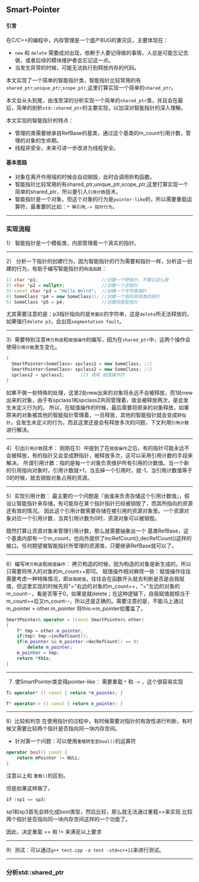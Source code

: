 ## Smart-Pointer
#### 引言
在C/C++的编程中，内存管理是一个盛产BUG的重灾区，主要体现在：
* `new` 和 `delete` 需要成对出现，依赖于人要记得做的事情，人总是可能忘记去做，或者后续的模块维护者会忘记这一点。
* 当发生异常的时候，可能无法执行到释放内存的代码。

本文实现了一个简单的智能指针类，智能指针比较常用的有`shared_ptr`,`unique_ptr`,`scope_ptr`,这里打算实现一个简单的`shared_ptr`。

本文会从头到尾，由浅至深的分析实现一个简单的`shared_ptr`类，并且会在最后，简单的剖析`std::shared_ptr`的主要实现，以加深对智能指针的深入理解。

本文实现的智能指针的特点：
* 管理的类需要继承自RefBase的基类，通过这个基类的m_count引用计数，管理的对象的生命期。
* 线程非安全，未来可进一步改进为线程安全。

#### 基本思路
* 对象在离开作用域的时候会自动销毁，此时会调用析构函数。
* 智能指针比较常用的有shared_ptr,unique_ptr,scope_ptr,这里打算实现一个简单的shared_ptr，所以要引入`引用计数`技术。
* 智能指针是一个对象，但这个对象的行为是`pointer-like`的，所以需要重载运算符，最重要的比如：`* 解引用`,`-> 指针行为`。
---
### 实现流程
1） 智能指针是一个模板类，内部管理着一个真实的指针。

---
2） 分析一下指针的创建行为，因为智能指针的行为需要和指针一样，分析这一创建的行为，有助于编写智能指针的`构造函数`：
```cpp
1) char *p1;                        //创建一个野指针，不建议这么做
2) char *p2 = nullptr;              //创建一个空指针
3) const char *p3 = "Hello Wolrd";  //创建一个字符串指针
4) SomeClass *p4 = new SomeClass(); //创建一个指向具体类的指针
5) SomeClass *p5 = p4;              //创建同类型指针
```
尤其需要注意的是：p3指针指向的是`常量区`的字符串，这是`delete`所无法释放的，如果强行`delete p3`，会出现`segmentation fault`。

---
3）需要特别注意`拷贝构造`和`赋值操作`的编写，因为在`shared_ptr`中，这两个操作会使得`引用计数`发生变化。
```cpp
{  
  SmartPointer<SomeClass> spclass1 = new SomeClass; //1
  SmartPointer<SomeClass> spclass2 = new SomeClass; //2
  spclass2 = spclass1;      //3 调用 赋值操作符
}
```
如果不做一些特殊的处理，这里2处new出来的对象将永远不会被释放，而1处new出来的对象，由于有spclass1和spclass2共同管理着，故会被释放两次，是会发生未定义行为的。
所以，在赋值操作的时候，最后需要将原来的对象释放，如果原来的对象被其他的智能指针管理着，一旦释放，其他的智能指针就会变成`野指针`，会发生未定义的行为，而且这里还是会有释放多次的问题，下文利用`引用计数`进行解决。

---
4）引出`引用计数`技术：
刚刚在3）中提到了在`赋值操作`之后，有的指针可能永远不会被释放，有的指针又会变成野指针，被释放多次，这可以采用引用计数的手段来解决。
所谓引用计数：指的是每一个对象负责维护所有引用的计数值。当一个新的引用指向对象时，引用计数就+1，当去掉一个引用时，就-1，当引用计数值等于0的时候，就去销毁对象占用的资源。

---
5）实现引用计数：
最主要的一个问题是『由谁来负责存储这个引用计数值』，假设让智能指针来存储，有可能存在某个指针指针已经被销毁了，而其所指向的资源还有效的情况。
因此这个引用计数需要存储在被引用的资源对象里。一个资源对象对应一个引用计数，当其引用计数为0时，资源对象可以被销毁。

既然打算让资源对象来管理引用计数，那么就需要抽象出一个 基类RefBase，这个基类内部有一个m_count，也向外提供了incRefCount(),decRefCount()这样的接口。任何期望被智能指针所管理的资源类，只要继承RefBase就可以了。

---
6）编写`拷贝构造`和`赋值操作`：
拷贝构造的时候，因为构造的对象是新生成的，所以只需要将传入的对象的m_count++即可。
赋值操作相对麻烦一些：赋值操作往往需要考虑一种特殊情况，即`自我赋值`，往往会在函数开头就去判断是否是自我赋值，但这里实现的时候先将"="右边的对象的m_count++，"="左边的对象的m_count--，看是否等于0，如果是就delete；在这种逻辑下，自我赋值就相当于m_count++后又m_count--，所以还是正确的。需要注意的是，不能马上通过m_pointer = other.m_pointer 将this->m_pointer给覆盖了。
```cpp
SmartPointer& operator = (const SmartPointer& other)
{
    T* tmp = other.m_pointer;
    if(tmp) tmp->incRefCount();
    if(m_pointer && m_pointer->decRefCount() == 0) 
        delete m_pointer;
    m_pointer = tmp;
    return *this;
}
```

---
7) 使SmartPointer类变得pointer-like：
需要重载 `*` 和 `->` ，这个很容易实现
```cpp
T& operator* () const { return *m_pointer; }

T* operator-> () const { return m_pointer; }
```

---
8）比较和判空
在使用指针的过程中，有时候需要对指针的有效性进行判断，有时候又需要比较两个指针是否指向同一块内存空间。
* 针对第一个问题：可以使用`重载转型至bool()`的运算符
```cpp
operator bool() const {
    return mPointer != NULL;
}
```
注意以上和 `重载()`的区别。

但是如果这样做了，
```cpp
if (sp1 == sp3)
```
sp1和sp3首先会转化成bool类型，然后比较，那么就无法通过重载==来实现 比较两个指针是否指向同一块内存空间这样的一个功能了。

因此，决定重载 == 和 != 来满足以上要求

---

9）测试：可以通过`g++ test.cpp -o test -std=c++11`来进行测试。

---

### 分析std::shared_ptr









